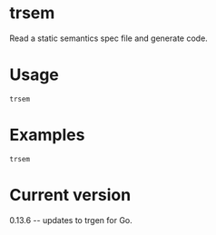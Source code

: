 # trsem

Read a static semantics spec file and generate code.

# Usage

    trsem

# Examples

    trsem

# Current version

0.13.6 -- updates to trgen for Go.
